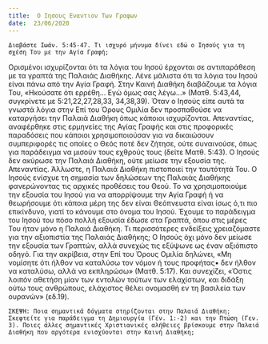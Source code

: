 ```yaml
---
title:  Ο Ιησους Εναντιον Των Γραφων
date:  23/06/2020
---
```


`Διαβάστε Ιωάν. 5:45-47. Τι ισχυρό μήνυμα δίνει εδώ ο Ιησούς για τη σχέση Του με την Αγία Γραφή;`

Ορισμένοι ισχυρίζονται ότι τα λόγια του Ιησού έρχονται σε αντιπαράθεση με τα γραπτά της Παλαιάς Διαθήκης. Λένε μάλιστα ότι τα λόγια του Ιησού είναι πάνω από την Αγία Γραφή. Στην Καινή Διαθήκη διαβάζουμε τα λόγια Του, «Ηκούσατε ότι ερρέθη… Εγώ όμως σας λέγω…» (Ματθ. 5:43,44, συγκρίνετε με 5:21,22,27,28,33, 34,38,39). Όταν ο Ιησούς είπε αυτά τα γνωστά λόγια στην Επί του Όρους Ομιλία δεν προσπαθούσε να καταργήσει την Παλαιά Διαθήκη όπως κάποιοι ισχυρίζονται. Απεναντίας, αναφέρθηκε στις ερμηνείες της Αγίας Γραφής και στις προφορικές παραδόσεις που κάποιοι χρησιμοποιούσαν για να δικαιώσουν συμπεριφορές τις οποίες ο Θεός ποτέ δεν ζήτησε, ούτε συναινούσε, όπως για παράδειγμα να μισούν τους εχθρούς τους (δείτε Ματθ. 5:43). Ο Ιησούς δεν ακύρωσε την Παλαιά Διαθήκη, ούτε μείωσε την εξουσία της. Απεναντίας. Άλλωστε, η Παλαιά Διαθήκη πιστοποιεί την ταυτότητά Του. Ο Ιησούς ενίσχυε τη σημασία των δηλώσεων της Παλαιάς Διαθήκης φανερώνοντας τις αρχικές προθέσεις του Θεού. Το να χρησιμοποιούμε την εξουσία του Ιησού για να απορρίψουμε την Αγία Γραφή ή να θεωρήσουμε ότι κάποια μέρη της δεν είναι Θεόπνευστα είναι ίσως ό,τι πιο επικίνδυνο, γιατί το κάνουμε στο όνομα του Ιησού. Έχουμε το παράδειγμα του Ιησού του πόσο πολλή εξουσία έδωσε στα Γραπτά, όπου στις μέρες Του ήταν μόνο η Παλαιά Διαθήκη. Τι περισσότερες ενδείξεις χρειαζόμαστε για την αξιοπιστία της Παλαιάς Διαθήκης; Ο Ιησούς όχι μόνο δεν μείωσε την εξουσία των Γραπτών, αλλά συνεχώς τις εξύψωνε ως έναν αξιόπιστο οδηγό. Για την ακρίβεια, στην Επί του Όρους Ομιλία δηλώνει, «Μη νομίσητε ότι ήλθον να καταλύσω τον νόμον ή τους προφήτας▪ δεν ήλθον να καταλύσω, αλλά να εκπληρώσω» (Ματθ. 5:17). Και συνεχίζει, «Όστις λοιπόν αθετήση μίαν των εντολών τούτων των ελαχίστων, και διδάξη ούτω τους ανθρώπους, ελάχιστος θέλει ονομασθή εν τη βασιλεία των ουρανών» (εδ.19).

`ΣΚΕΨΗ: Ποια σημαντικά δόγματα στηρίζονται στην Παλαιά Διαθήκη; Σκεφτείτε για παράδειγμα τη Δημιουργία (Γέν. 1:-2) και την Πτώση (Γεν. 3). Ποιες άλλες σημαντικές Χριστιανικές αλήθειες βρίσκουμε στην Παλαιά Διαθήκη που αργότερα ενισχύονται στην Καινή Διαθήκη;`